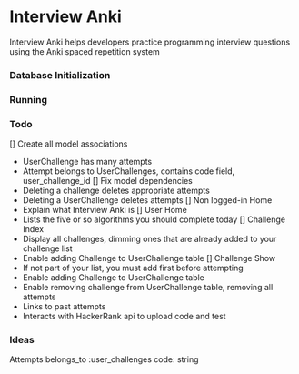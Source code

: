 # Interview Anki

Interview Anki helps developers practice programming interview questions using the Anki spaced repetition system

### Database Initialization

### Running

### Todo

[] Create all model associations
  * UserChallenge has many attempts
  * Attempt belongs to UserChallenges, contains code field, user_challenge_id
[] Fix model dependencies
  * Deleting a challenge deletes appropriate attempts
  * Deleting a UserChallenge deletes attempts
[] Non logged-in Home
  * Explain what Interview Anki is
[] User Home
  * Lists the five or so algorithms you should complete today
[] Challenge Index
  * Display all challenges, dimming ones that are already added to your challenge list
  * Enable adding Challenge to UserChallenge table
[] Challenge Show
  * If not part of your list, you must add first before attempting
  * Enable adding Challenge to UserChallenge table
  * Enable removing challenge from UserChallenge table, removing all attempts
  * Links to past attempts
  * Interacts with HackerRank api to upload code and test

### Ideas

Attempts
  belongs_to :user_challenges
  code: string
